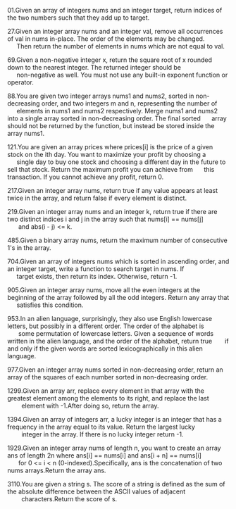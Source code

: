 01.Given an array of integers nums and an integer target, return indices of the two numbers such that they add up to target. 

27.Given an integer array nums and an integer val, remove all occurrences of val in nums in-place. The order of the elements may be changed. \
&ensp;&emsp;Then return the number of elements in nums which are not equal to val.

69.Given a non-negative integer x, return the square root of x rounded down to the nearest integer. The returned integer should be \
&ensp;&emsp;non-negative as well. You must not use any built-in exponent function or operator.

88.You are given two integer arrays nums1 and nums2, sorted in non-decreasing order, and two integers m and n, representing the number of \
&ensp;&emsp;elements in nums1 and nums2 respectively. Merge nums1 and nums2 into a single array sorted in non-decreasing order. The final sorted 
&ensp;&emsp;array should not be returned by the function, but instead be stored inside the array nums1. 

121.You are given an array prices where prices[i] is the price of a given stock on the ith day. You want to maximize your profit by choosing a \
&ensp;&emsp;single day to buy one stock and choosing a different day in the future to sell that stock. Return the maximum profit you can achieve from 
&ensp;&emsp;this transaction. If you cannot achieve any profit, return 0. 

217.Given an integer array nums, return true if any value appears at least twice in the array, and return false if every element is distinct. 

219.Given an integer array nums and an integer k, return true if there are two distinct indices i and j in the array such that nums[i] == nums[j] \
&ensp; &emsp;and abs(i - j) <= k.

485.Given a binary array nums, return the maximum number of consecutive 1's in the array.

704.Given an array of integers nums which is sorted in ascending order, and an integer target, write a function to search target in nums. If \
&ensp;&emsp;target exists, then return its index. Otherwise, return -1.

905.Given an integer array nums, move all the even integers at the beginning of the array followed by all the odd integers. Return any array that \
&ensp;&emsp;satisfies this condition.

953.In an alien language, surprisingly, they also use English lowercase letters, but possibly in a different order. The order of the alphabet is \
&ensp; &emsp;some permutation of lowercase letters. Given a sequence of words written in the alien language, and the order of the alphabet, return true 
&ensp; &emsp;if and only if the given words are sorted lexicographically in this alien language.

977.Given an integer array nums sorted in non-decreasing order, return an array of the squares of each number sorted in non-decreasing order.

1299.Given an array arr, replace every element in that array with the greatest element among the elements to its right, and replace the last \
&emsp; &emsp;element with -1.After doing so, return the array.

1394.Given an array of integers arr, a lucky integer is an integer that has a frequency in the array equal to its value. Return the largest lucky \
&emsp; &emsp;integer in the array. If there is no lucky integer return -1.

1929.Given an integer array nums of length n, you want to create an array ans of length 2n where ans[i] == nums[i] and ans[i + n] == nums[i] \
&ensp; &emsp;for 0 <= i < n (0-indexed).Specifically, ans is the concatenation of two nums arrays.Return the array ans.

3110.You are given a string s. The score of a string is defined as the sum of the absolute difference between the ASCII values of adjacent \
&emsp; &emsp;characters.Return the score of s.
